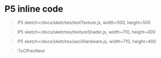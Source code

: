 # P5 inline code

> :P5 sketch=/docs/sketches/testTexture.js, width=500, height=500

> :P5 sketch=/docs/sketches/textureShader.js, width=710, height=400

> :P5 sketch=/docs/sketches/asciiHardware.js, width=710, height=400


> :ToCPrevNext